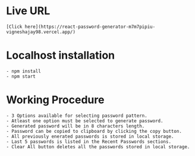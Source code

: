 # Live URL
    [Click here](https://react-password-generator-m7m7pipiu-vigneshajay98.vercel.app/)

# Localhost installation
    - npm install
    - npm start

# Working Procedure
    - 3 Options available for selecting password pattern.
    - Atleast one option must be selected to generate password.
    - Generated password will be in 8 characters length.
    - Password can be copied to clipboard by clicking the copy button.
    - All previously enerated passwords is stored in local storage.
    - Last 5 passwords is listed in the Recent Passwords sections.
    - Clear All button deletes all the passwords stored in local storage.